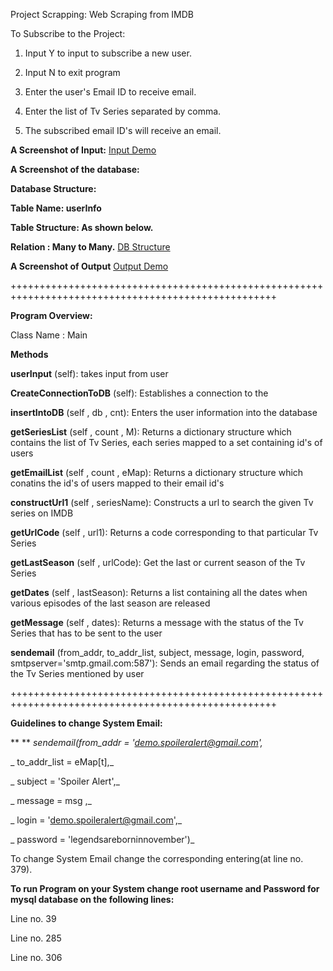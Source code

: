 

Project Scrapping: Web Scraping from IMDB

To Subscribe to the Project:

1. Input Y to input to subscribe a new user.

2. Input N to exit program

3. Enter the user&#39;s Email ID to receive email.

4. Enter the list of Tv Series separated by comma.

5. The subscribed email ID&#39;s will receive an email.

**A Screenshot of Input:**
[Input Demo](/1.jpg)

**A Screenshot of the database:**

**Database Structure:**

**Table Name: userInfo**

**Table Structure: As shown below.**

**Relation : Many to Many.**
[DB Structure](/2.jpg)

**A Screenshot of Output**
[Output Demo](/3.jpg)


++++++++++++++++++++++++++++++++++++++++++++++++++++++++++++++++++++++++++++++++++++++++++++++++++++

**Program Overview:**

Class Name : Main

**Methods**

**userInput** (self): takes input from user

**CreateConnectionToDB** (self): Establishes a connection to the 


**insertIntoDB** (self , db , cnt): Enters the user information into the database

**getSeriesList** (self , count , M): Returns a dictionary structure which contains the list of Tv Series, each series mapped to a set containing id&#39;s of users

**getEmailList** (self , count , eMap): Returns a dictionary structure which conatins the id&#39;s of users mapped to their email id&#39;s

**constructUrl1** (self , seriesName): Constructs a url to search the given Tv series on IMDB

**getUrlCode** (self , url1): Returns a code corresponding to that particular Tv Series

**getLastSeason** (self , urlCode): Get the last or current season of the Tv Series

**getDates** (self , lastSeason): Returns a list containing all the dates when various episodes of the last season are released

**getMessage** (self , dates): Returns a message with the status of the Tv Series that has to be sent to the user

**sendemail** (from\_addr, to\_addr\_list, subject, message, login, password, smtpserver=&#39;smtp.gmail.com:587&#39;): Sends an email regarding the status of the Tv Series mentioned by user


++++++++++++++++++++++++++++++++++++++++++++++++++++++++++++++++++++++++++++++++++++++++++++++++++++


**Guidelines to change System Email:**

**       ** _sendemail(from\_addr        = &#39;demo.spoileralert@gmail.com&#39;,_

_                     to\_addr\_list =  eMap[t],_

_                     subject          = &#39;Spoiler Alert&#39;,_

_                     message          =  msg ,_

_                     login            = &#39;demo.spoileralert@gmail.com&#39;,_

_                     password         = &#39;legendsareborninnovember&#39;)_



To change System Email change the corresponding entering(at line no. 379).

**To run Program on your System change root username and Password for mysql database on the following lines:**

Line no. 39

Line no. 285

Line no. 306

